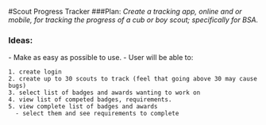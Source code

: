 #Scout Progress Tracker
###Plan:
  *Create a tracking app, online and or mobile, for tracking the progress of a cub or boy scout; specifically for BSA.*
  <h3>Ideas:</h3>
  - Make as easy as possible to use.
  - User will be able to:
  
    1. create login
    2. create up to 30 scouts to track (feel that going above 30 may cause bugs)
    3. select list of badges and awards wanting to work on
    4. view list of competed badges, requirements.
    5. view complete list of badges and awards
      - select them and see requirements to complete
